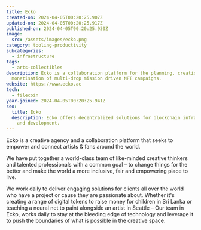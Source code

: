 ```yaml
---
title: Ecko
created-on: 2024-04-05T00:20:25.907Z
updated-on: 2024-04-05T00:20:25.917Z
published-on: 2024-04-05T00:20:25.930Z
image:
  src: /assets/images/ecko.png
category: tooling-productivity
subcategories:
  - infrastructure
tags:
  - arts-collectibles
description: Ecko is a collaboration platform for the planning, creation, and
  monetisation of multi-drop mission driven NFT campaigns.
website: https://www.ecko.ac
tech:
  - filecoin
year-joined: 2024-04-05T00:20:25.941Z
seo:
  title: Ecko
  description: Ecko offers decentralized solutions for blockchain infrastructure
    and development.
---
```


Ecko is a creative agency and a collaboration platform that seeks to empower and connect artists & fans around the world.

We have put together a world-class team of like-minded creative thinkers and talented professionals with a common goal – to change things for the better and make the world a more inclusive, fair and empowering place to live.

We work daily to deliver engaging solutions for clients all over the world who have a project or cause they are passionate about. Whether it's creating a range of digital tokens to raise money for children in Sri Lanka or teaching a neural net to paint alongside an artist in Seattle – Our team in Ecko, works daily to stay at the bleeding edge of technology and leverage it to push the boundaries of what is possible in the creative space.
